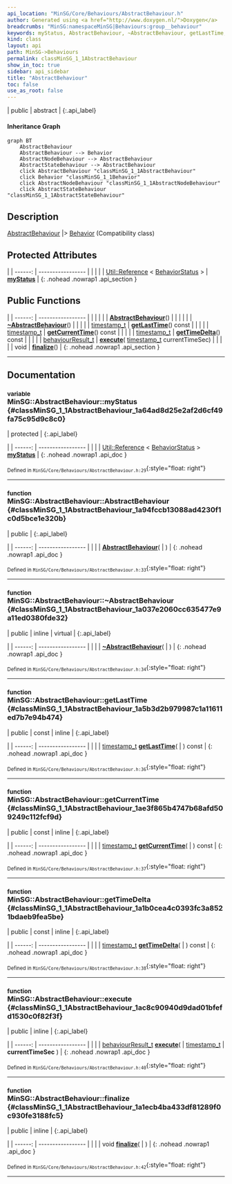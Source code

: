 ```yaml
---
api_location: "MinSG/Core/Behaviours/AbstractBehaviour.h"
author: Generated using <a href="http://www.doxygen.nl/">Doxygen</a>
breadcrumbs: "MinSG:namespaceMinSG|Behaviours:group__behaviour"
keywords: myStatus, AbstractBehaviour, ~AbstractBehaviour, getLastTime, getCurrentTime, getTimeDelta, execute, finalize, doExecute, onInit, doBeforeInitialExecute, doExecute2
kind: class
layout: api
path: MinSG->Behaviours
permalink: classMinSG_1_1AbstractBehaviour
show_in_toc: true
sidebar: api_sidebar
title: "AbstractBehaviour"
toc: false
use_as_root: false
---
```


| public | abstract |
{:.api_label}

#### Inheritance Graph

```mermaid
graph BT
	AbstractBehaviour
	AbstractBehaviour --> Behavior
	AbstractNodeBehaviour --> AbstractBehaviour
	AbstractStateBehaviour --> AbstractBehaviour
	click AbstractBehaviour "classMinSG_1_1AbstractBehaviour"
	click Behavior "classMinSG_1_1Behavior"
	click AbstractNodeBehaviour "classMinSG_1_1AbstractNodeBehaviour"
	click AbstractStateBehaviour "classMinSG_1_1AbstractStateBehaviour"
```

## Description



 [AbstractBehaviour](classMinSG_1_1AbstractBehaviour) |> [Behavior](classMinSG_1_1Behavior) (Compatibility class)



## Protected Attributes

|
| ------: | ----------------- |
|  | |
| [Util::Reference](classUtil_1_1Reference) < [BehaviorStatus](classMinSG_1_1BehaviorStatus) > | **[myStatus](#classMinSG_1_1AbstractBehaviour_1a64ad8d25e2af2d6cf49fa75c95d9c8c0)**  |
{: .nohead .nowrap1 .api_section }


## Public Functions

|
| ------: | ----------------- |
|  | |
|  | **[AbstractBehaviour](#classMinSG_1_1AbstractBehaviour_1a94fccb13088ad4230f1c0d5bce1e320b)**() |
|  | |
|  | **[~AbstractBehaviour](#classMinSG_1_1AbstractBehaviour_1a037e2060cc635477e9a11ed0380fde32)**() |
|  | |
| [timestamp_t](classMinSG_1_1Behavior#classMinSG_1_1Behavior_1a5a2c4437843f9fce32c9840894799c8f) | **[getLastTime](#classMinSG_1_1AbstractBehaviour_1a5b3d2b979987c1a11611ed7b7e94b474)**() const |
|  | |
| [timestamp_t](classMinSG_1_1Behavior#classMinSG_1_1Behavior_1a5a2c4437843f9fce32c9840894799c8f) | **[getCurrentTime](#classMinSG_1_1AbstractBehaviour_1ae3f865b4747b68afd509249c112fcf9d)**() const |
|  | |
| [timestamp_t](classMinSG_1_1Behavior#classMinSG_1_1Behavior_1a5a2c4437843f9fce32c9840894799c8f) | **[getTimeDelta](#classMinSG_1_1AbstractBehaviour_1a1b0cea4c0393fc3a8521bdaeb9fea5be)**() const |
|  | |
| [behaviourResult_t](classMinSG_1_1Behavior#classMinSG_1_1Behavior_1afbd60a8df73dc581d2d00a1483f630ef) | **[execute](#classMinSG_1_1AbstractBehaviour_1ac8c90940d9dad01bfefd1530c0f82f3f)**( [timestamp_t](classMinSG_1_1Behavior#classMinSG_1_1Behavior_1a5a2c4437843f9fce32c9840894799c8f)  currentTimeSec) |
|  | |
| void | **[finalize](#classMinSG_1_1AbstractBehaviour_1a1ecb4ba433df81289f0c930fe3188fc5)**() |
{: .nohead .nowrap1 .api_section }


-------------------------------------------------------------------

## Documentation

### <small>variable</small><br/> MinSG::AbstractBehaviour::myStatus {#classMinSG_1_1AbstractBehaviour_1a64ad8d25e2af2d6cf49fa75c95d9c8c0}

| protected |
{:.api_label}

|
| ------: | ----------------- |
|  |
| [Util::Reference](classUtil_1_1Reference) < [BehaviorStatus](classMinSG_1_1BehaviorStatus) > **[myStatus](#classMinSG_1_1AbstractBehaviour_1a64ad8d25e2af2d6cf49fa75c95d9c8c0)**  |
{: .nohead .nowrap1 .api_doc }





<sub>Defined in `MinSG/Core/Behaviours/AbstractBehaviour.h:29`</sub>{:style="float: right"}

-------------------------------------------------------------------

### <small>function</small><br/> MinSG::AbstractBehaviour::AbstractBehaviour {#classMinSG_1_1AbstractBehaviour_1a94fccb13088ad4230f1c0d5bce1e320b}

| public |
{:.api_label}

|
| ------: | ----------------- |
|  |
|  **[AbstractBehaviour](#classMinSG_1_1AbstractBehaviour_1a94fccb13088ad4230f1c0d5bce1e320b)**( |  ) |
{: .nohead .nowrap1 .api_doc }





<sub>Defined in `MinSG/Core/Behaviours/AbstractBehaviour.h:33`</sub>{:style="float: right"}

-------------------------------------------------------------------

### <small>function</small><br/> MinSG::AbstractBehaviour::~AbstractBehaviour {#classMinSG_1_1AbstractBehaviour_1a037e2060cc635477e9a11ed0380fde32}

| public | inline | virtual |
{:.api_label}

|
| ------: | ----------------- |
|  |
|  **[~AbstractBehaviour](#classMinSG_1_1AbstractBehaviour_1a037e2060cc635477e9a11ed0380fde32)**( |  ) |
{: .nohead .nowrap1 .api_doc }





<sub>Defined in `MinSG/Core/Behaviours/AbstractBehaviour.h:34`</sub>{:style="float: right"}

-------------------------------------------------------------------

### <small>function</small><br/> MinSG::AbstractBehaviour::getLastTime {#classMinSG_1_1AbstractBehaviour_1a5b3d2b979987c1a11611ed7b7e94b474}

| public | const | inline |
{:.api_label}

|
| ------: | ----------------- |
|  |
| [timestamp_t](classMinSG_1_1Behavior#classMinSG_1_1Behavior_1a5a2c4437843f9fce32c9840894799c8f) **[getLastTime](#classMinSG_1_1AbstractBehaviour_1a5b3d2b979987c1a11611ed7b7e94b474)**( |  ) const |
{: .nohead .nowrap1 .api_doc }





<sub>Defined in `MinSG/Core/Behaviours/AbstractBehaviour.h:36`</sub>{:style="float: right"}

-------------------------------------------------------------------

### <small>function</small><br/> MinSG::AbstractBehaviour::getCurrentTime {#classMinSG_1_1AbstractBehaviour_1ae3f865b4747b68afd509249c112fcf9d}

| public | const | inline |
{:.api_label}

|
| ------: | ----------------- |
|  |
| [timestamp_t](classMinSG_1_1Behavior#classMinSG_1_1Behavior_1a5a2c4437843f9fce32c9840894799c8f) **[getCurrentTime](#classMinSG_1_1AbstractBehaviour_1ae3f865b4747b68afd509249c112fcf9d)**( |  ) const |
{: .nohead .nowrap1 .api_doc }





<sub>Defined in `MinSG/Core/Behaviours/AbstractBehaviour.h:37`</sub>{:style="float: right"}

-------------------------------------------------------------------

### <small>function</small><br/> MinSG::AbstractBehaviour::getTimeDelta {#classMinSG_1_1AbstractBehaviour_1a1b0cea4c0393fc3a8521bdaeb9fea5be}

| public | const | inline |
{:.api_label}

|
| ------: | ----------------- |
|  |
| [timestamp_t](classMinSG_1_1Behavior#classMinSG_1_1Behavior_1a5a2c4437843f9fce32c9840894799c8f) **[getTimeDelta](#classMinSG_1_1AbstractBehaviour_1a1b0cea4c0393fc3a8521bdaeb9fea5be)**( |  ) const |
{: .nohead .nowrap1 .api_doc }





<sub>Defined in `MinSG/Core/Behaviours/AbstractBehaviour.h:38`</sub>{:style="float: right"}

-------------------------------------------------------------------

### <small>function</small><br/> MinSG::AbstractBehaviour::execute {#classMinSG_1_1AbstractBehaviour_1ac8c90940d9dad01bfefd1530c0f82f3f}

| public | inline |
{:.api_label}

|
| ------: | ----------------- |
|  |
| [behaviourResult_t](classMinSG_1_1Behavior#classMinSG_1_1Behavior_1afbd60a8df73dc581d2d00a1483f630ef) **[execute](#classMinSG_1_1AbstractBehaviour_1ac8c90940d9dad01bfefd1530c0f82f3f)**( |  [timestamp_t](classMinSG_1_1Behavior#classMinSG_1_1Behavior_1a5a2c4437843f9fce32c9840894799c8f)  | **currentTimeSec** ) |
{: .nohead .nowrap1 .api_doc }





<sub>Defined in `MinSG/Core/Behaviours/AbstractBehaviour.h:40`</sub>{:style="float: right"}

-------------------------------------------------------------------

### <small>function</small><br/> MinSG::AbstractBehaviour::finalize {#classMinSG_1_1AbstractBehaviour_1a1ecb4ba433df81289f0c930fe3188fc5}

| public | inline |
{:.api_label}

|
| ------: | ----------------- |
|  |
| void **[finalize](#classMinSG_1_1AbstractBehaviour_1a1ecb4ba433df81289f0c930fe3188fc5)**( |  ) |
{: .nohead .nowrap1 .api_doc }





<sub>Defined in `MinSG/Core/Behaviours/AbstractBehaviour.h:42`</sub>{:style="float: right"}

-------------------------------------------------------------------

